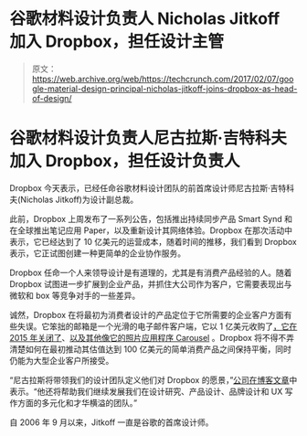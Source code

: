 # 谷歌材料设计负责人 Nicholas Jitkoff 加入 Dropbox，担任设计主管 

> 原文：<https://web.archive.org/web/https://techcrunch.com/2017/02/07/google-material-design-principal-nicholas-jitkoff-joins-dropbox-as-head-of-design/>

# 谷歌材料设计负责人尼古拉斯·吉特科夫加入 Dropbox，担任设计负责人

Dropbox 今天表示，已经任命谷歌材料设计团队的前首席设计师尼古拉斯·吉特科夫(Nicholas Jitkoff)为设计副总裁。

此前，Dropbox 上周发布了一系列公告，包括推出持续同步产品 Smart Synd 和在全球推出笔记应用 Paper，以及重新设计其网络体验。Dropbox 在那次活动中表示，它已经达到了 10 亿美元的运营成本，随着时间的推移，我们看到 Dropbox 表示，它正试图创建一种更简单的企业协作服务。

Dropbox 任命一个人来领导设计是有道理的，尤其是有消费产品经验的人。随着 Dropbox 试图进一步扩展到企业产品，并抓住大公司作为客户，它需要表现出与微软和 box 等竞争对手的一些差异。

诚然，Dropbox 在将最初为消费者设计的产品定位于它所需要的企业客户方面有些失误。它笨拙的邮箱是一个光滑的电子邮件客户端，它以 1 亿美元收购了[，它在 2015 年关闭了](https://web.archive.org/web/20221208042646/https://beta.techcrunch.com/2015/12/07/failing-to-find-users-dropbox-will-shut-down-mailbox-in-february-2016-and-carousel-in-march/)、[以及其他像它的照片应用程序 Carousel](https://web.archive.org/web/20221208042646/https://beta.techcrunch.com/2014/11/20/dropbox-carousel/) 。Dropbox 将不得不弄清楚如何在最初推动其估值达到 100 亿美元的简单消费产品之间保持平衡，同时仍能为大型企业客户所接受。

“尼古拉斯将带领我们的设计团队定义他们对 Dropbox 的愿景，”[公司在博客文章](https://web.archive.org/web/20221208042646/https://blogs.dropbox.com/dropbox/2017/02/welcome-nicholas-jitkoff-vp-design/)中表示。“他还将帮助我们继续发展我们在设计研究、产品设计、品牌设计和 UX 写作方面的多元化和才华横溢的团队。”

自 2006 年 9 月以来，Jitkoff 一直是谷歌的首席设计师。